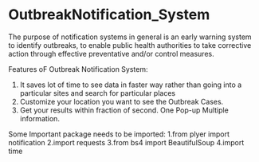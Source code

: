 # OutbreakNotification_System
The purpose of notification systems in general is an early warning system to identify outbreaks, to enable public health authorities to take corrective action through effective preventative and/or control measures.

Features oF Outbreak Notification System:
 1) It saves lot of time to see data in faster way rather than going into a particular sites and search for  particular places
 2) Customize your location you want to see the Outbreak Cases.
 3) Get your results within fraction of second. One Pop-up Multiple information.

Some Important package needs to be imported:
  1.from plyer import notification
  2.import requests
  3.from bs4 import BeautifulSoup
  4.import time
